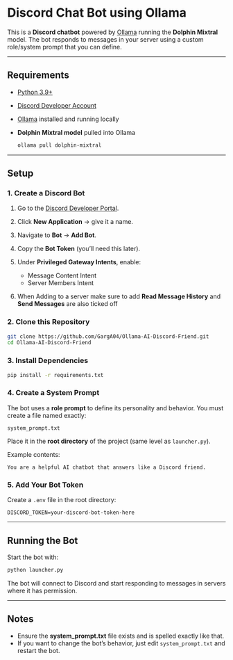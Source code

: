 ﻿# Discord Chat Bot using Ollama

This is a **Discord chatbot** powered by [Ollama](https://ollama.ai/) running the **Dolphin Mixtral** model.
The bot responds to messages in your server using a custom role/system prompt that you can define.

---

## Requirements 

* [Python 3.9+](https://www.python.org/downloads/)
* [Discord Developer Account](https://discord.com/developers/applications)
* [Ollama](https://ollama.ai/download) installed and running locally
* **Dolphin Mixtral model** pulled into Ollama

  ```bash
  ollama pull dolphin-mixtral
  ```

---

## Setup 

### 1. Create a Discord Bot

1. Go to the [Discord Developer Portal](https://discord.com/developers/applications).
2. Click **New Application** → give it a name.
3. Navigate to **Bot** → **Add Bot**.
4. Copy the **Bot Token** (you’ll need this later).
5. Under **Privileged Gateway Intents**, enable:

   * Message Content Intent
   * Server Members Intent
     
6. When Adding to a server make sure to add **Read Message History** and **Send Messages** are also ticked off

### 2. Clone this Repository

```bash
git clone https://github.com/GargA04/Ollama-AI-Discord-Friend.git
cd Ollama-AI-Discord-Friend
```

### 3. Install Dependencies

```bash
pip install -r requirements.txt
```

### 4. Create a System Prompt

The bot uses a **role prompt** to define its personality and behavior.
You must create a file named exactly:

```
system_prompt.txt
```

Place it in the **root directory** of the project (same level as `launcher.py`).

Example contents:

```text
You are a helpful AI chatbot that answers like a Discord friend.
```

### 5. Add Your Bot Token

Create a `.env` file in the root directory:

```
DISCORD_TOKEN=your-discord-bot-token-here
```

---

## Running the Bot 

Start the bot with:

```bash
python launcher.py
```

The bot will connect to Discord and start responding to messages in servers where it has permission.

---

## Notes 
* Ensure the **system\_prompt.txt** file exists and is spelled exactly like that.
* If you want to change the bot’s behavior, just edit `system_prompt.txt` and restart the bot.





